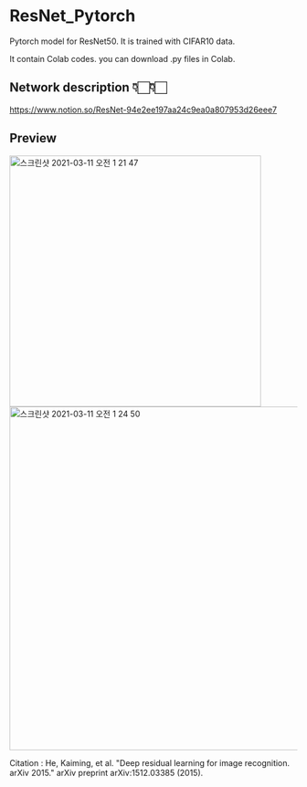 # ResNet_Pytorch

Pytorch model for ResNet50. It is trained with CIFAR10 data.

It contain Colab codes. you can download .py files in Colab.


## Network description 👇🏻👇🏻
https://www.notion.so/ResNet-94e2ee197aa24c9ea0a807953d26eee7

## Preview 
<img width="440" alt="스크린샷 2021-03-11 오전 1 21 47" src="https://user-images.githubusercontent.com/65028694/110661895-57d72980-8208-11eb-8ceb-6a6663fc7f6d.png">
<img width="602" alt="스크린샷 2021-03-11 오전 1 24 50" src="https://user-images.githubusercontent.com/65028694/110662215-a2f13c80-8208-11eb-85a1-87d440a3d73d.png">


Citation : He, Kaiming, et al. "Deep residual learning for image recognition. arXiv 2015." arXiv preprint arXiv:1512.03385 (2015).
